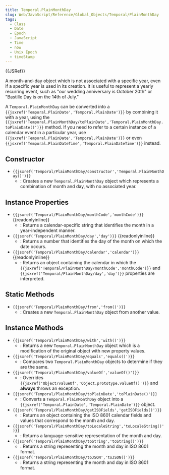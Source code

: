 ```yaml
---
title: Temporal.PlainMonthDay
slug: Web/JavaScript/Reference/Global_Objects/Temporal/PlainMonthDay
tags:
  - Class
  - Date
  - Epoch
  - JavaScript
  - Time
  - now
  - Unix Epoch
  - timeStamp
---
```

{{JSRef}}

<p class="summary"><span class="seoSummary">A month-and-day object which is not associated with a specific year, even if a specific year is used in its creation.</span> It is useful to represent a yearly recurring event, such as "our wedding anniversary is October 20th" or "Bastille Day is on the 14th of July."</p>

A `Temporal.PlainMonthDay` can be converted into a
`{{jsxref('Temporal.PlainDate','Temporal.PlainDate')}}` by
combining it with a year, using the
`{{jsxref('Temporal.PlainMonthDay/toPlainDate','Temporal.PlainMonthDay.toPlainDate()')}}`
method. If you need to refer to a certain instance of a calendar event in a
particular year, use
`{{jsxref('Temporal.PlainDate','Temporal.PlainDate')}}` or
even
`{{jsxref('Temporal.PlainDateTime','Temporal.PlainDateTime')}}`
instead.

## Constructor

- `{{jsxref('Temporal/PlainMonthDay/constructor','Temporal.PlainMonthDay()')}}`
  - : Creates a new `Temporal.PlainMonthDay` object which represents a
    combination of month and day, with no associated year.

## Instance Properties

- `{{jsxref('Temporal/PlainMonthDay/monthCode','monthCode')}}`
  {{readonlyinline}}
  - : Returns a calendar-specific string that identifies the month in a
    year-independent manner.
- `{{jsxref('Temporal/PlainMonthDay/day','day')}}`
  {{readonlyinline}}
  - : Returns a number that identifies the day of the month on which the date
    occurs.
- `{{jsxref('Temporal/PlainMonthDay/calendar','calendar')}}`
  {{readonlyinline}}
  - : Returns an object containing the calendar in which the
    `{{jsxref('Temporal/PlainMonthDay/monthCode','monthCode')}}`
    and `{{jsxref('Temporal/PlainMonthDay/day','day')}}`
    properties are interpreted.

## Static Methods

- `{{jsxref('Temporal/PlainMonthDay/from','from()')}}`
  - : Creates a new `Temporal.PlainMonthDay` object from another value.

## Instance Methods

- `{{jsxref('Temporal/PlainMonthDay/with','with()')}}`
  - : Returns a new `Temporal.PlainMonthDay` object which is a modification of
    the original object with new property values.
- `{{jsxref('Temporal/PlainMonthDay/equals','equals()')}}`
  - : Compares two `Temporal.PlainMonthDay` objects to determine if they are the
    same.
- `{{jsxref('Temporal/PlainMonthDay/valueOf','valueOf()')}}`
  - : Overrides
    `{{jsxref('Object/valueOf','Object.prototype.valueOf()')}}`
    and **always** throws an exception.
- `{{jsxref('Temporal/PlainMonthDay/toPlainDate','toPlainDate()')}}`
  - : Converts a `Temporal.PlainMonthDay` object into a
    `{{jsxref('Temporal.PlainDate','Temporal.PlainDate')}}`
    object.
- `{{jsxref('Temporal/PlainMonthDay/getISOFields','getISOFields()')}}`
  - : Returns an object containing the ISO 8601 calendar fields and values that
    correspond to the month and day.
- `{{jsxref('Temporal/PlainMonthDay/toLocaleString','toLocaleString()')}}`
  - : Returns a language-sensitive representation of the month and day.
- `{{jsxref('Temporal/PlainMonthDay/toString','toString()')}}`
  - : Returns a string representing the month and day in ISO 8601 format.
- `{{jsxref('Temporal/PlainMonthDay/toJSON','toJSON()')}}`
  - : Returns a string representing the month and day in ISO 8601 format.
